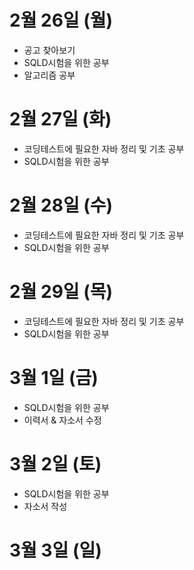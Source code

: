 # 2월 26일 (월)
- 공고 찾아보기
- SQLD시험을 위한 공부
- 알고리즘 공부

# 2월 27일 (화)
- 코딩테스트에 필요한 자바 정리 및 기초 공부
- SQLD시험을 위한 공부

# 2월 28일 (수)
- 코딩테스트에 필요한 자바 정리 및 기초 공부
- SQLD시험을 위한 공부

# 2월 29일 (목)
- 코딩테스트에 필요한 자바 정리 및 기초 공부
- SQLD시험을 위한 공부

# 3월 1일 (금)
- SQLD시험을 위한 공부
- 이력서 & 자소서 수정

# 3월 2일 (토)
- SQLD시험을 위한 공부
- 자소서 작성

# 3월 3일 (일)